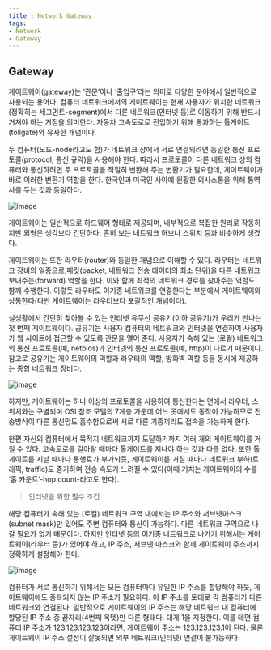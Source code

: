 ```yaml
---
title : Network Gateway
tags:
- Network
- Gateway
---  
```


## Gateway

게이트웨이(gateway)는 ‘관문’이나 ‘출입구’라는 의미로 다양한 분야에서 일반적으로 사용되는 용어다. 컴퓨터 네트워크에서의 게이트웨이는 현재 사용자가 위치한 네트워크(정확히는 세그먼트-segment)에서 다른 네트워크(인터넷 등)로 이동하기 위해 반드시 거쳐야 하는 거점을 의미한다. 자동차 고속도로로 진입하기 위해 통과하는 톨게이트(tollgate)와 유사한 개념이다.

두 컴퓨터(노드-node라고도 함)가 네트워크 상에서 서로 연결되려면 동일한 통신 프로토콜(protocol, 통신 규약)을 사용해야 한다. 따라서 프로토콜이 다른 네트워크 상의 컴퓨터와 통신하려면 두 프로토콜을 적절히 변환해 주는 변환기가 필요한데, 게이트웨이가 바로 이러한 변환기 역할을 한다. 한국인과 미국인 사이에 원활한 의사소통을 위해 통역사를 두는 것과 동일하다.

![image](https://user-images.githubusercontent.com/44635266/68399503-d574ca80-01b9-11ea-9f06-bd99611c9589.png)

게이트웨이는 일반적으로 하드웨어 형태로 제공되며, 내부적으로 복잡한 원리로 작동하지만 외형은 생각보다 간단하다. 흔히 보는 네트워크 허브나 스위치 등과 비슷하게 생겼다.

게이트웨이는 또한 라우터(router)와 동일한 개념으로 이해할 수 있다. 라우터는 네트워크 장비의 일종으로,패킷(packet, 네트워크 전송 데이터의 최소 단위)을 다른 네트워크 보내주는(forward) 역할을 한다. 이와 함께 최적의 네트워크 경로를 찾아주는 역할도 함께 수행한다. 이렇듯 라우터도 이기종 네트워크를 연결한다는 부분에서 게이트웨이와 상통한다(다만 게이트웨이는 라우터보다 포괄적인 개념이다).

실생활에서 간단히 찾아볼 수 있는 인터넷 유무선 공유기(이하 공유기)가 우리가 만나는 첫 번째 게이트웨이다. 공유기는 사용자 컴퓨터의 네트워크와 인터넷을 연결하여 사용자가 웹 사이트에 접근할 수 있도록 관문을 열어 준다. 사용자가 속해 있는 (로컬) 네트워크의 통신 프로토콜(예, netbios)과 인터넷의 통신 프로토콜(예, http)이 다르기 때문이다. 참고로 공유기는 게이트웨이의 역할과 라우터의 역할, 방화벽 역할 등을 동시에 제공하는 종합 네트워크 장비다.

![image](https://user-images.githubusercontent.com/44635266/68399508-d6a5f780-01b9-11ea-854a-c2188a4d92aa.png)

하지만, 게이트웨이는 하나 이상의 프로토콜을 사용하여 통신한다는 면에서 라우터, 스위치와는 구별되며 OSI 참조 모델의 7계층 가운데 어느 곳에서도 동작이 가능하므로 전송방식이 다른 통신망도 흡수함으로써 서로 다른 기종끼리도 접속을 가능하게 한다.

한편 자신의 컴퓨터에서 목적지 네트워크까지 도달하기까지 여러 개의 게이트웨이를 거칠 수 있다. 고속도로를 갈아탈 때마다 톨게이트를 지나야 하는 것과 다름 없다. 또한 톨게이트를 지날 때마다 통행료가 부가되듯, 게이트웨이를 거칠 때마다 네트워크 부하(트래픽, traffic)도 증가하여 전송 속도가 느려질 수 있다(이때 거치는 게이트웨이의 수를 ‘홉 카운트’-hop count-라고도 한다).

> 인터넷을 위한 필수 조건

해당 컴퓨터가 속해 있는 (로컬) 네트워크 구역 내에서는 IP 주소와 서브넷마스크(subnet mask)만 있어도 주변 컴퓨터와 통신이 가능하다. 다른 네트워크 구역으로 나갈 필요가 없기 때문이다. 하지만 인터넷 등의 이기종 네트워크로 나가기 위해서는 게이트웨이(라우터 등)가 있어야 하고, IP 주소, 서브넷 마스크와 함께 게이트웨이 주소까지 정확하게 설정해야 한다.

![image](https://user-images.githubusercontent.com/44635266/68399611-01904b80-01ba-11ea-9358-4184d5ef0aad.png)

컴퓨터가 서로 통신하기 위해서는 모든 컴퓨터마다 유일한 IP 주소를 할당해야 하듯, 게이트웨이에도 중복되지 않는 IP 주소가 필요하다. 이 IP 주소를 토대로 각 컴퓨터가 다른 네트워크와 연결된다. 일반적으로 게이트웨이의 IP 주소는 해당 네트워크 내 컴퓨터에 할당된 IP 주소 중 끝자리(4번째 옥텟)만 다른 형태다. 대게 1을 지정한다. 이를 테면 컴퓨터 IP 주소가 123.123.123.123이라면, 게이트웨이 주소는 123.123.123.1이 된다. 물론 게이트웨이 IP 주소 설정이 잘못되면 외부 네트워크(인터넷) 연결이 불가능하다.

